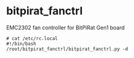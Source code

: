 # bitpirat_fanctrl
EMC2302 fan controller for BitPiRat Gen1 board

```
# cat /etc/rc.local
#!/bin/bash
/root/bitpirat_fanctrl/bitpirat_fanctrl.py -d
```
